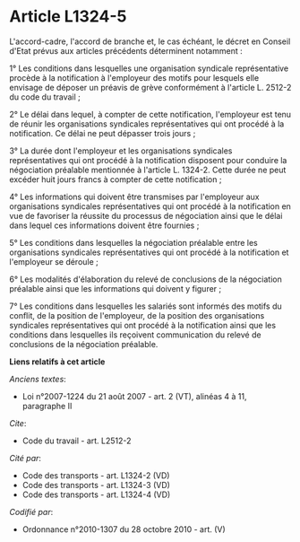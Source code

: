 # Article L1324-5

L'accord-cadre, l'accord de branche et, le cas échéant, le décret en Conseil d'Etat prévus aux articles précédents
déterminent notamment : 

1° Les conditions dans lesquelles une organisation syndicale représentative procède à la notification à l'employeur des
motifs pour lesquels elle envisage de déposer un préavis de grève conformément à l'article L. 2512-2 du code du travail ; 

2° Le délai dans lequel, à compter de cette notification, l'employeur est tenu de réunir les organisations syndicales
représentatives qui ont procédé à la notification. Ce délai ne peut dépasser trois jours ; 

3° La durée dont l'employeur et les organisations syndicales représentatives qui ont procédé à la notification disposent pour
conduire la négociation préalable mentionnée à l'article L. 1324-2. Cette durée ne peut excéder huit jours francs à compter
de cette notification ; 

4° Les informations qui doivent être transmises par l'employeur aux organisations syndicales représentatives qui ont procédé
à la notification en vue de favoriser la réussite du processus de négociation ainsi que le délai dans lequel ces informations
doivent être fournies ; 

5° Les conditions dans lesquelles la négociation préalable entre les organisations syndicales représentatives qui ont procédé
à la notification et l'employeur se déroule ; 

6° Les modalités d'élaboration du relevé de conclusions de la négociation préalable ainsi que les informations qui doivent y
figurer ; 

7° Les conditions dans lesquelles les salariés sont informés des motifs du conflit, de la position de l'employeur, de la
position des organisations syndicales représentatives qui ont procédé à la notification ainsi que les conditions dans
lesquelles ils reçoivent communication du relevé de conclusions de la négociation préalable.

**Liens relatifs à cet article**

_Anciens textes_:

  - Loi n°2007-1224 du 21 août 2007 - art. 2 (VT), alinéas 4 à 11, paragraphe II

_Cite_:

  - Code du travail - art. L2512-2

_Cité par_:

  - Code des transports - art. L1324-2 (VD)
  - Code des transports - art. L1324-3 (VD)
  - Code des transports - art. L1324-4 (VD)

_Codifié par_:

  - Ordonnance n°2010-1307 du 28 octobre 2010 - art. (V)

